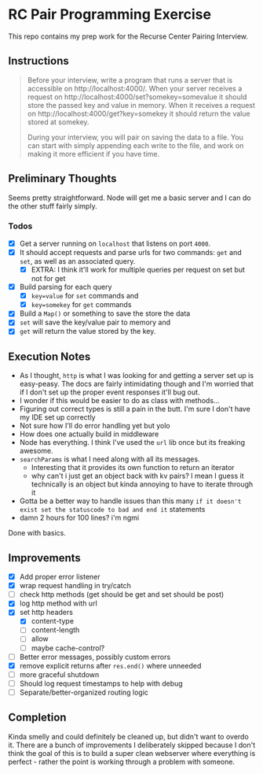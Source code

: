 # RC Pair Programming Exercise

This repo contains my prep work for the Recurse Center Pairing Interview. 

## Instructions

> Before your interview, write a program that runs a server that is accessible on http://localhost:4000/. When your server receives a request on http://localhost:4000/set?somekey=somevalue it should store the passed key and value in memory. When it receives a request on http://localhost:4000/get?key=somekey it should return the value stored at somekey.
> 
> During your interview, you will pair on saving the data to a file. You can start with simply appending each write to the file, and work on making it more efficient if you have time.


## Preliminary Thoughts

Seems pretty straightforward. Node will get me a basic server and I can do the other stuff fairly simply.

### Todos

- [x] Get a server running on `localhost` that listens on port `4000`. 
- [x] It should accept requests and parse urls for two commands: `get` and `set`, as well as an associated query.
  - [x] EXTRA: I think it'll work for multiple queries per request on set but not for get
- [x] Build parsing for each query
  - [x] `key=value` for `set` commands and
  - [x] `key=somekey` for `get` commands
- [x] Build a `Map()` or something to save the store the data
- [x] `set` will save the key/value pair to memory and 
- [x] `get` will return the value stored by the key.

## Execution Notes

- As I thought, `http` is what I was looking for and getting a server set up is easy-peasy. The docs are fairly intimidating though and I'm worried that if I don't set up the proper event responses it'll bug out. 
- I wonder if this would be easier to do as class with methods...
- Figuring out correct types is still a pain in the butt. I'm sure I don't have my IDE set up correctly
- Not sure how I'll do error handling yet but yolo
- How does one actually build in middleware
- Node has everything. I think I've used the `url` lib once but its freaking awesome.
- `searchParams` is what I need along with all its messages. 
  - Interesting that it provides its own function to return an iterator
  - why can't i just get an object back with kv pairs? I mean I guess it technically is an object but kinda annoying to have to iterate through it
- Gotta be a better way to handle issues than this many `if it doesn't exist set the statuscode to bad and end it` statements
- damn 2 hours for 100 lines? i'm ngmi

Done with basics.

## Improvements
- [x] Add proper error listener
- [x] wrap request handling in try/catch
- [ ] check http methods (get should be get and set should be post)
- [x] log http method with url
- [x] set http headers
  - [x] content-type
  - [ ] content-length
  - [ ] allow
  - [ ] maybe cache-control?
- [ ] Better error messages, possibly custom errors
- [x] remove explicit returns after `res.end()` where unneeded
- [ ] more graceful shutdown
- [ ] Should log request timestamps to help with debug
- [ ] Separate/better-organized routing logic

## Completion

Kinda smelly and could definitely be cleaned up, but didn't want to overdo it. There are a bunch of improvements I deliberately skipped because I don't think the goal of this is to build a super clean webserver where everything is perfect - rather the point is working through a problem with someone. 